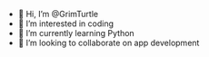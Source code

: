 - 👋 Hi, I’m @GrimTurtle
- 👀 I’m interested in coding
- 🌱 I’m currently learning Python
- 💞️ I’m looking to collaborate on app development

<!---
GrimTurtle/GrimTurtle is a ✨ special ✨ repository because its `README.md` (this file) appears on your GitHub profile.
You can click the Preview link to take a look at your changes.
--->

